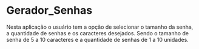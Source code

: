 # Gerador_Senhas

Nesta aplicação o usuário tem a opção de selecionar o tamanho da senha, a quantidade de senhas e os caracteres desejados.
Sendo o tamanho de senha de 5 a 10 caracteres e a quantidade de senhas de 1 a 10 unidades.
